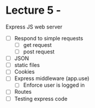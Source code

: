 # Lecture 5 - 

Express JS web server

* [ ] Respond to simple requests
  * [ ] get request
  * [ ] post request
* [ ] JSON
* [ ] static files
* [ ] Cookies 
* [ ] Express middleware (app.use)
  * [ ] Enforce user is logged in
* [ ] Routes
* [ ] Testing express code